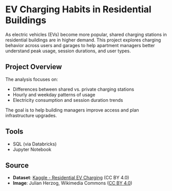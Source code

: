 # EV Charging Habits in Residential Buildings

As electric vehicles (EVs) become more popular, shared charging stations in residential buildings are in higher demand. This project explores charging behavior across users and garages to help apartment managers better understand peak usage, session durations, and user types.

## Project Overview

The analysis focuses on:
- Differences between shared vs. private charging stations
- Hourly and weekday patterns of usage
- Electricity consumption and session duration trends

The goal is to help building managers improve access and plan infrastructure upgrades.


## Tools
- SQL (via Databricks)
- Jupyter Notebook

## Source
- **Dataset**: [Kaggle - Residential EV Charging](https://www.kaggle.com/datasets/anshtanwar/residential-ev-chargingfrom-apartment-buildings) (CC BY 4.0)
- **Image**: Julian Herzog, Wikimedia Commons ([CC BY 4.0](https://creativecommons.org/licenses/by/4.0))
